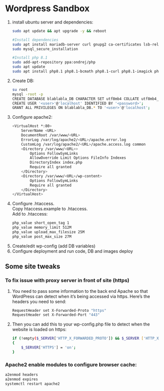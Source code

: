# Wordpress Sandbox
1. install ubuntu server and dependencies:
    ```bash
    sudo apt update && apt upgrade -y && reboot

    #Install dependencies
    sudo apt install mariadb-server curl gnupg2 ca-certificates lsb-release software-properties-common -y
    sudo mysql_secure_installation

    #Install php 8.1
    sudo add-apt-repository ppa:ondrej/php
    sudo apt update
    sudo apt install php8.1 php8.1-bcmath php8.1-curl php8.1-imagick php8.1-intl php8.1-mbstring php8.1-mysql php8.1-xml php8.1-zip -y
    ```
2. Create DB:
    ```bash
    su root
    mysql -root -p
    CREATE DATABASE blablabla_DB CHARACTER SET utf8mb4 COLLATE utf8mb4_unicode_520_ci;
    CREATE USER '<user>'@'localhost' IDENTIFIED BY '<password>';
    GRANT ALL PRIVILEGES ON blablabla_DB.* TO '<user>'@'localhost';
    ```
3. Configure apache2:
    ```bash
    <VirtualHost *:80>
        ServerName <URL>
        DocumentRoot /var/www/<URL>
        ErrorLog /var/log/apache2/<URL>/apache.error.log
        CustomLog /var/log/apache2/<URL>/apache.access.log common
        <Directory /var/www/<URL>>
            Options FollowSymLinks
            AllowOverride Limit Options FileInfo Indexes
            DirectoryIndex index.php
            Require all granted
        </Directory>
        <Directory /var/www/<URL>/wp-content>
            Options FollowSymLinks
            Require all granted
        </Directory>
    </VirtualHost>
    ```
4. Configure .htaccess. <br>
    Copy htaccess.example to .htaccess. <br>
    Add to .htaccess:
    ```bash
    php_value short_open_tag 1
    php_value memory_limit 512M
    php_value upload_max_filesize 25M
    php_value post_max_size 27M
    ```
5. Create/edit wp-config (add DB variables)
6. Configure deployment and run code, DB and images deploy
## Some site tweaks
### To fix issue with proxy server in front of site (https)
1. You need to pass some information to the back end Apache so that WordPress can detect when it’s being accessed via https. Here’s the headers 
you need to send:
    ```bash
    RequestHeader set X-Forwarded-Proto "https"
    RequestHeader set X-Forwarded-Port "443"
    ```
2. Then you can add this to your wp-config.php file to detect when the website is loaded on https:
    ```bash
    if (!empty($_SERVER['HTTP_X_FORWARDED_PROTO']) && $_SERVER ['HTTP_X_FORWARDED_PROTO'] === 'https') 
    {
        $_SERVER['HTTPS'] = 'on';
    }
    ```
### Apache2 enable modules to configure browser cache:
```bash
a2enmod headers
a2enmod expires
systemctl restart apache2
```